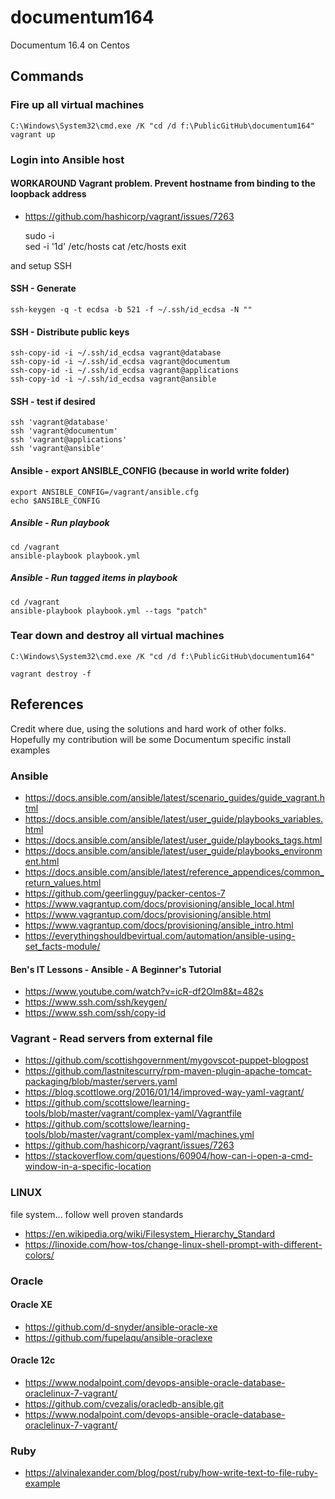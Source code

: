 # documentum164
Documentum 16.4 on Centos

## Commands

### Fire up all virtual machines

	C:\Windows\System32\cmd.exe /K "cd /d f:\PublicGitHub\documentum164"
	vagrant up

### Login into Ansible host

#### WORKAROUND Vagrant problem. Prevent hostname from binding to the loopback address
- https://github.com/hashicorp/vagrant/issues/7263

    sudo -i    
    sed -i '1d' /etc/hosts
    cat /etc/hosts
    exit

and setup SSH
#### SSH - Generate
    ssh-keygen -q -t ecdsa -b 521 -f ~/.ssh/id_ecdsa -N ""
    
#### SSH - Distribute public keys
    ssh-copy-id -i ~/.ssh/id_ecdsa vagrant@database
    ssh-copy-id -i ~/.ssh/id_ecdsa vagrant@documentum
    ssh-copy-id -i ~/.ssh/id_ecdsa vagrant@applications
    ssh-copy-id -i ~/.ssh/id_ecdsa vagrant@ansible

#### SSH - test if desired
    ssh 'vagrant@database'
    ssh 'vagrant@documentum'
    ssh 'vagrant@applications'
    ssh 'vagrant@ansible'

#### Ansible - export ANSIBLE_CONFIG (because in world write folder)

    export ANSIBLE_CONFIG=/vagrant/ansible.cfg
    echo $ANSIBLE_CONFIG

##### Ansible - Run playbook
    cd /vagrant
    ansible-playbook playbook.yml
    
##### Ansible - Run tagged items in playbook 
    cd /vagrant
    ansible-playbook playbook.yml --tags "patch"

### Tear down and destroy all virtual machines
	
	C:\Windows\System32\cmd.exe /K "cd /d f:\PublicGitHub\documentum164"
	
	vagrant destroy -f


## References
Credit where due, using the solutions and hard work of other folks.
Hopefully my contribution will be some Documentum specific install examples

### Ansible

- https://docs.ansible.com/ansible/latest/scenario_guides/guide_vagrant.html
- https://docs.ansible.com/ansible/latest/user_guide/playbooks_variables.html
- https://docs.ansible.com/ansible/latest/user_guide/playbooks_tags.html
- https://docs.ansible.com/ansible/latest/user_guide/playbooks_environment.html
- https://docs.ansible.com/ansible/latest/reference_appendices/common_return_values.html
- https://github.com/geerlingguy/packer-centos-7
- https://www.vagrantup.com/docs/provisioning/ansible_local.html
- https://www.vagrantup.com/docs/provisioning/ansible.html
- https://www.vagrantup.com/docs/provisioning/ansible_intro.html
- https://everythingshouldbevirtual.com/automation/ansible-using-set_facts-module/

#### Ben's IT Lessons - Ansible - A Beginner's Tutorial
- https://www.youtube.com/watch?v=icR-df2Olm8&t=482s
- https://www.ssh.com/ssh/keygen/
- https://www.ssh.com/ssh/copy-id

### Vagrant - Read servers from external file
- https://github.com/scottishgovernment/mygovscot-puppet-blogpost
- https://github.com/lastnitescurry/rpm-maven-plugin-apache-tomcat-packaging/blob/master/servers.yaml
- https://blog.scottlowe.org/2016/01/14/improved-way-yaml-vagrant/
- https://github.com/scottslowe/learning-tools/blob/master/vagrant/complex-yaml/Vagrantfile
- https://github.com/scottslowe/learning-tools/blob/master/vagrant/complex-yaml/machines.yml
- https://github.com/hashicorp/vagrant/issues/7263
- https://stackoverflow.com/questions/60904/how-can-i-open-a-cmd-window-in-a-specific-location

### LINUX 
file system... follow well proven standards
- https://en.wikipedia.org/wiki/Filesystem_Hierarchy_Standard
- https://linoxide.com/how-tos/change-linux-shell-prompt-with-different-colors/

### Oracle
#### Oracle XE

- https://github.com/d-snyder/ansible-oracle-xe
- https://github.com/fupelaqu/ansible-oraclexe

#### Oracle 12c

- https://www.nodalpoint.com/devops-ansible-oracle-database-oraclelinux-7-vagrant/
- https://github.com/cvezalis/oracledb-ansible.git
- https://www.nodalpoint.com/devops-ansible-oracle-database-oraclelinux-7-vagrant/

### Ruby
- https://alvinalexander.com/blog/post/ruby/how-write-text-to-file-ruby-example

##